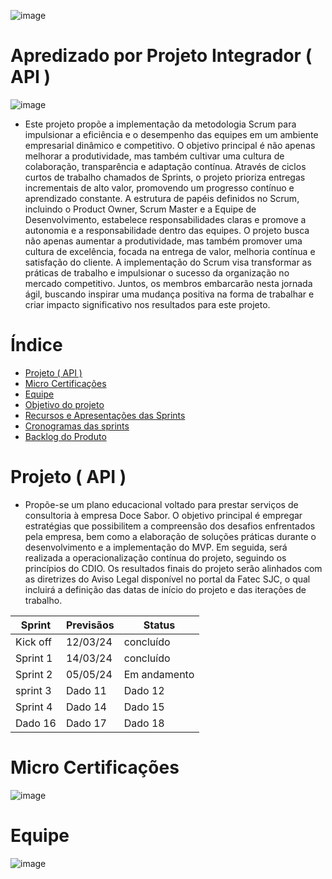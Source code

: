 ![image](https://github.com/7-Pro-Lean-Consulting/Horario/assets/31110739/ebdbfcb9-249e-41eb-b93f-e565492d6cd5)

# Apredizado por Projeto Integrador ( API )

![image](https://github.com/7-Pro-Lean-Consulting/Horario/assets/31110739/7be3ca55-e7fc-44a6-85ab-dacd87a4d131)

- Este projeto propõe a implementação da metodologia Scrum para impulsionar a eficiência e o desempenho das equipes em um ambiente empresarial dinâmico e competitivo. O objetivo principal é não apenas melhorar a produtividade, mas também cultivar uma cultura de colaboração, transparência e adaptação contínua. Através de ciclos curtos de trabalho chamados de Sprints, o projeto prioriza entregas incrementais de alto valor, promovendo um progresso contínuo e aprendizado constante. A estrutura de papéis definidos no Scrum, incluindo o Product Owner, Scrum Master e a Equipe de Desenvolvimento, estabelece responsabilidades claras e promove a autonomia e a responsabilidade dentro das equipes. O projeto busca não apenas aumentar a produtividade, mas também promover uma cultura de excelência, focada na entrega de valor, melhoria contínua e satisfação do cliente. A implementação do Scrum visa transformar as práticas de trabalho e impulsionar o sucesso da organização no mercado competitivo. Juntos, os membros embarcarão nesta jornada ágil, buscando inspirar uma mudança positiva na forma de trabalhar e criar impacto significativo nos resultados para este projeto.

# Índice 
- [Projeto ( API )](#Projeto ( API ))
- [Micro Certificações](#Micro-Certificações)
- [Equipe](#Equipe)
- [Objetivo do projeto](#Objetivo-do-projeto)
- [Recursos e Apresentações das Sprints](#Recursos-e-Apresentações-das-Sprints)
- [Cronogramas das sprints](#Cronogramas-das-sprints)
- [Backlog do Produto](#Backlog-do-Produto)
# Projeto  ( API )
- Propõe-se um plano educacional voltado para prestar serviços de consultoria à empresa Doce Sabor. O objetivo principal é empregar estratégias que possibilitem a compreensão dos desafios enfrentados pela empresa, bem como a elaboração de soluções práticas durante o desenvolvimento e a implementação do MVP. Em seguida, será realizada a operacionalização contínua do projeto, seguindo os princípios do CDIO. Os resultados finais do projeto serão alinhados com as diretrizes do Aviso Legal disponível no portal da Fatec SJC, o qual incluirá a definição das datas de início do projeto e das iterações de trabalho.

| Sprint   |Previsãos |     Status
|----------|----------|--------------|
| Kick off | 12/03/24 | concluído    |
| Sprint 1 | 14/03/24 | concluído    |
| Sprint 2 | 05/05/24 | Em andamento |
| sprint 3 | Dado 11  | Dado 12      |
| Sprint 4 | Dado 14  | Dado 15      |
| Dado 16  | Dado 17  | Dado 18      |

# Micro Certificações


![image](https://github.com/7-Pro-Lean-Consulting/Horario/assets/31110739/6b8b053b-f121-42e4-b7ac-ea61c94f4e0b)


 # Equipe

 
![image](https://github.com/7-Pro-Lean-Consulting/Horario/assets/31110739/e8a4da3b-72a9-4f68-ab11-5d05cc235d79)


